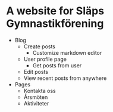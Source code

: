 # A website for Släps Gymnastikförening

* Blog
  * Create posts
    * Customize markdown editor
  * User profile page
    * Get posts from user
  * Edit posts
  * View recent posts from anywhere
* Pages
  * Kontakta oss
  * Årsmöten
  * Aktiviteter

